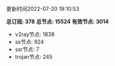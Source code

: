 更新时间2022-07-20 19:10:53

**总订阅: 378**
**总节点: 15524**
**有效节点: 3014**
- v2ray节点: 1838
- ss节点: 924
- ssr节点: 7
- trojan节点: 245
